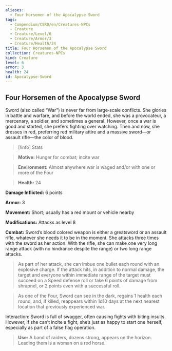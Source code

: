 ```yaml
---
aliases:
  - Four Horsemen of the Apocalypse Sword
tags:
  - Compendium/CSRD/en/Creatures-NPCs
  - Creature
  - Creature/Level/6
  - Creature/Armor/3
  - Creature/Health/24
title: Four Horsemen of the Apocalypse Sword
collection: Creatures-NPCs
kind: Creature
level: 6
armor: 3
health: 24
id: Apocalypse-Sword
---
```

## Four Horsemen of the Apocalypse Sword  
  
Sword (also called “War”) is never far from large‑scale conflicts. She glories in battle and warfare, and before the world ended, she was a provocateur, a mercenary, a soldier, and sometimes a general. However, once a war is good and started, she prefers fighting over watching. Then and now, she dresses in red, preferring red military attire and a massive sword—or assault rifle—the color of blood.
  

  
>[!info] Stats
  
>**Motive:** Hunger for combat; incite war 
  
>**Environment:** Almost anywhere war is waged and/or with one or more of the Four 
  
>**Health:** 24 
  
**Damage Inflicted:** 6 points 
  
**Armor:** 3 
  
**Movement:** Short; usually has a red mount or vehicle nearby 
  
**Modifications:** Attacks as level 8 
  
**Combat:** Sword’s blood colored weapon is either a greatsword or an assault rifle, whatever she needs it to be in the moment. She attacks three times with the sword as her action. With the rifle, she can make one very long range attack (with no hindrance despite the range) or two long range attacks. 
  
>
  
>As part of her attack, she can imbue one bullet each round with an explosive charge. If the attack hits, in addition to normal damage, the target and everyone within immediate range of the target must succeed on a Speed defense roll or take 6 points of damage from shrapnel, or 2 points even with a successful roll. 
  
>
  
>As one of the Four, Sword can see in the dark, regains 1 health each round, and, if killed, reappears within 1d10 days at the next nearest location that previously experienced war. 
  
Interaction: Sword is full of swagger, often causing fights with biting insults. However, if she can’t incite a fight, she’s just as happy to start one herself, especially as part of a false flag operation. 
  
>
  
>**Use:** A band of raiders, dozens strong, appears on the horizon. Leading them is a woman on a red horse.
  
